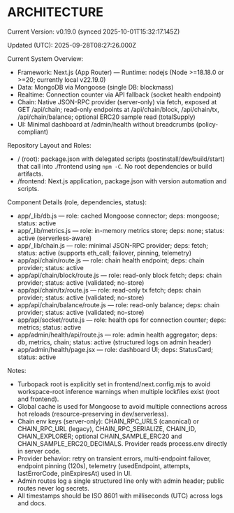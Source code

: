 # ARCHITECTURE

<!--VERSION_INFO_START-->
Current Version: v0.19.0 (synced 2025-10-01T15:32:17.145Z)
<!--VERSION_INFO_END-->

Updated (UTC): 2025-09-28T08:27:26.000Z

Current System Overview:
- Framework: Next.js (App Router) — Runtime: nodejs (Node >=18.18.0 or >=20; currently local v22.19.0)
- Data: MongoDB via Mongoose (single DB: blockmass)
- Realtime: Connection counter via API fallback (socket health endpoint)
- Chain: Native JSON-RPC provider (server-only) via fetch, exposed at GET /api/chain; read-only endpoints at /api/chain/block, /api/chain/tx, /api/chain/balance; optional ERC20 sample read (totalSupply)
- UI: Minimal dashboard at /admin/health without breadcrumbs (policy-compliant)

Repository Layout and Roles:
- / (root): package.json with delegated scripts (postinstall/dev/build/start) that call into ./frontend using `npm -C`. No root dependencies or build artifacts.
- /frontend: Next.js application, package.json with version automation and scripts.

Component Details (role, dependencies, status):
- app/_lib/db.js — role: cached Mongoose connector; deps: mongoose; status: active
- app/_lib/metrics.js — role: in-memory metrics store; deps: none; status: active (serverless-aware)
- app/_lib/chain.js — role: minimal JSON-RPC provider; deps: fetch; status: active (supports eth_call; failover, pinning, telemetry)
- app/api/chain/route.js — role: chain health endpoint; deps: chain provider; status: active
- app/api/chain/block/route.js — role: read-only block fetch; deps: chain provider; status: active (validated; no-store)
- app/api/chain/tx/route.js — role: read-only tx fetch; deps: chain provider; status: active (validated; no-store)
- app/api/chain/balance/route.js — role: read-only balance; deps: chain provider; status: active (validated; no-store)
- app/api/socket/route.js — role: health ops for connection counter; deps: metrics; status: active
- app/admin/health/api/route.js — role: admin health aggregator; deps: db, metrics, chain; status: active (structured logs on admin header)
- app/admin/health/page.jsx — role: dashboard UI; deps: StatusCard; status: active

Notes:
- Turbopack root is explicitly set in frontend/next.config.mjs to avoid workspace-root inference warnings when multiple lockfiles exist (root and frontend).
- Global cache is used for Mongoose to avoid multiple connections across hot reloads (resource-preserving in dev/serverless).
- Chain env keys (server-only): CHAIN_RPC_URLS (canonical) or CHAIN_RPC_URL (legacy), CHAIN_RPC_SERIALIZE, CHAIN_ID, CHAIN_EXPLORER; optional CHAIN_SAMPLE_ERC20 and CHAIN_SAMPLE_ERC20_DECIMALS. Provider reads process.env directly in server code.
- Provider behavior: retry on transient errors, multi-endpoint failover, endpoint pinning (120s), telemetry (usedEndpoint, attempts, lastErrorCode, pinExpiresAt) used in UI.
- Admin routes log a single structured line only with admin header; public routes never log secrets.
- All timestamps should be ISO 8601 with milliseconds (UTC) across logs and docs.
